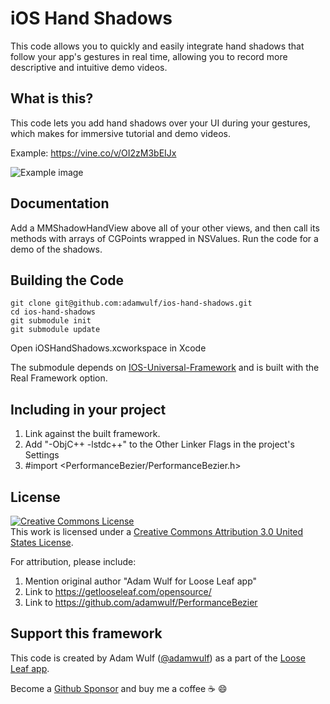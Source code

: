 iOS Hand Shadows
=====

This code allows you to quickly and easily integrate hand shadows that follow your app's gestures in real time, allowing you to record more descriptive and intuitive demo videos.

## What is this?

This code lets you add hand shadows over your UI during your gestures, which makes
for immersive tutorial and demo videos.

Example: https://vine.co/v/OI2zM3bEIJx

![Example image](https://github.com/adamwulf/ios-hand-shadows/raw/master/example.gif)


## Documentation

Add a MMShadowHandView above all of your other views, and then call its methods
with arrays of CGPoints wrapped in NSValues. Run the code for a demo of the shadows.

## Building the Code

    git clone git@github.com:adamwulf/ios-hand-shadows.git
    cd ios-hand-shadows
    git submodule init
    git submodule update


Open iOSHandShadows.xcworkspace in Xcode

The submodule depends on [IOS-Universal-Framework](https://github.com/kstenerud/iOS-Universal-Framework)
and is built with the Real Framework option.

## Including in your project

1. Link against the built framework.
2. Add "-ObjC++ -lstdc++" to the Other Linker Flags in the project's Settings
3. #import &lt;PerformanceBezier/PerformanceBezier.h&gt;

## License

<a rel="license" href="http://creativecommons.org/licenses/by/3.0/us/"><img alt="Creative Commons License" style="border-width:0" src="https://i.creativecommons.org/l/by/3.0/us/88x31.png" /></a><br />This work is licensed under a <a rel="license" href="http://creativecommons.org/licenses/by/3.0/us/">Creative Commons Attribution 3.0 United States License</a>.

For attribution, please include:

1. Mention original author "Adam Wulf for Loose Leaf app"
2. Link to https://getlooseleaf.com/opensource/
3. Link to https://github.com/adamwulf/PerformanceBezier



## Support this framework

This code is created by Adam Wulf ([@adamwulf](https://twitter.com/adamwulf)) as a part of the [Loose Leaf app](https://getlooseleaf.com).

Become a [Github Sponsor](https://github.com/sponsors/adamwulf) and buy me a coffee ☕️ 😄

